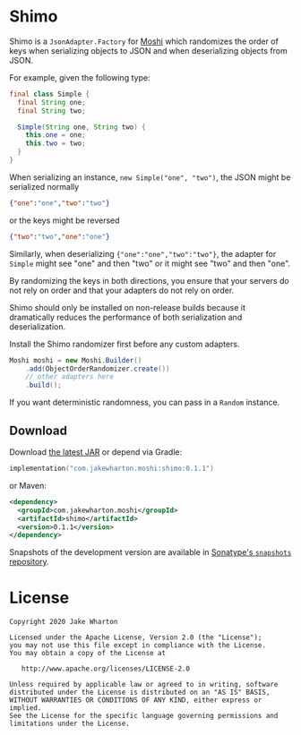 Shimo
=====

Shimo is a `JsonAdapter.Factory` for [Moshi][moshi] which randomizes the order of keys when
serializing objects to JSON and when deserializing objects from JSON.

 [moshi]: https://github.com/square/moshi

For example, given the following type:
```java
final class Simple {
  final String one;
  final String two;

  Simple(String one, String two) {
    this.one = one;
    this.two = two;
  }
}
```
When serializing an instance, `new Simple("one", "two")`, the JSON might be serialized normally
```json
{"one":"one","two":"two"}
``` 
or the keys might be reversed
```json
{"two":"two","one":"one"}
```

Similarly, when deserializing `{"one":"one","two":"two"}`, the adapter for `Simple` might see
"one" and then "two" or it might see "two" and then "one".

By randomizing the keys in both directions, you ensure that your servers do not rely on order and
that your adapters do not rely on order.

Shimo should only be installed on non-release builds because it dramatically reduces the performance
of both serialization and deserialization.

Install the Shimo randomizer first before any custom adapters.

```java
Moshi moshi = new Moshi.Builder()
    .add(ObjectOrderRandomizer.create())
    // other adapters here
    .build();
```

If you want deterministic randomness, you can pass in a `Random` instance.


Download
--------

Download [the latest JAR][dl] or depend via Gradle:

```kotlin
implementation("com.jakewharton.moshi:shimo:0.1.1")
```
or Maven:
```xml
<dependency>
  <groupId>com.jakewharton.moshi</groupId>
  <artifactId>shimo</artifactId>
  <version>0.1.1</version>
</dependency>
```

Snapshots of the development version are available in [Sonatype's `snapshots` repository][snap].

 [dl]: https://search.maven.org/classic/remote_content?g=com.jakewharton.moshi&a=shimo&v=LATEST
 [snap]: https://oss.sonatype.org/content/repositories/snapshots/


License
=======

    Copyright 2020 Jake Wharton

    Licensed under the Apache License, Version 2.0 (the "License");
    you may not use this file except in compliance with the License.
    You may obtain a copy of the License at

       http://www.apache.org/licenses/LICENSE-2.0

    Unless required by applicable law or agreed to in writing, software
    distributed under the License is distributed on an "AS IS" BASIS,
    WITHOUT WARRANTIES OR CONDITIONS OF ANY KIND, either express or implied.
    See the License for the specific language governing permissions and
    limitations under the License.
